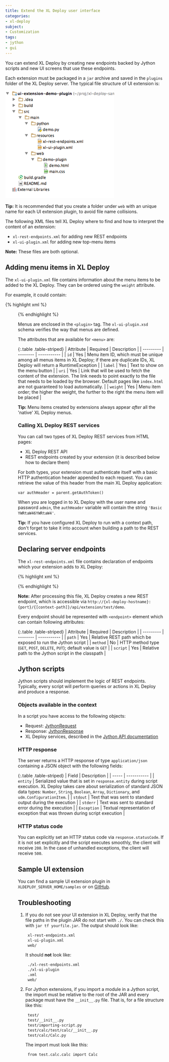 ```yaml
---
title: Extend the XL Deploy user interface
categories:
- xl-deploy
subject:
- Customization
tags:
- jython
- gui
---
```


You can extend XL Deploy by creating new endpoints backed by Jython scripts and new UI screens that use these endpoints.

Each extension must be packaged in a `jar` archive and saved in the `plugins` folder of the XL Deploy server. The typical file structure of UI extension is:

![Simple plugin structure](images/ui-extension-plugin-structure.png)

**Tip:** It is recommended that you create a folder under `web` with an unique name for each UI extension plugin, to avoid file name collisions.

The following XML files tell XL Deploy where to find and how to interpret the content of an extension:

* `xl-rest-endpoints.xml` for adding new REST endpoints
* `xl-ui-plugin.xml` for adding new top-menu items

**Note:** These files are both optional.

## Adding menu items in XL Deploy

The `xl-ui-plugin.xml` file contains information about the menu items to be added to the XL Deploy. They can be ordered using the `weight` attribute.

For example, it could contain:

{% highlight xml %}
<plugin xmlns:xsi="http://www.w3.org/2001/XMLSchema-instance"
    xmlns="http://www.xebialabs.com/deployit/ui-plugin"
    xsi:schemaLocation="http://www.xebialabs.com/deployit/ui-plugin xl-ui-plugin.xsd">
    <menu id="test.demo" label="Demo" uri="demo.html" weight="12" />
</plugin>
{% endhighlight %}

Menus are enclosed in the `<plugin>` tag. The `xl-ui-plugin.xsd` schema verifies the way that menus are defined.

The attributes that are available for `<menu>` are:

{:.table .table-striped}
| Attribute | Required | Description |
| --------- | -------- | ----------- |
| `id` | Yes | Menu item ID, which must be unique among all menus items in XL Deploy; if there are duplicate IDs, XL Deploy will return a RuntimeException |
| `label` | Yes | Text to show on the menu button |
| `uri` | Yes | Link that will be used to fetch the content of the extension. The link needs to point exactly to the file that needs to be loaded by the browser. Default pages like `index.html` are not guaranteed to load automatically. |
| `weight` | Yes | Menu item order; the higher the weight, the further to the right the menu item will be placed |

**Tip:** Menu items created by extensions always appear _after_ all the 'native' XL Deploy menus.

### Calling XL Deploy REST services

You can call two types of XL Deploy REST services from HTML pages:

* XL Deploy REST API
* REST endpoints created by your extension (it is described below how to declare them)

For both types, your extension must authenticate itself with a basic HTTP authentication header appended to each request. You can retrieve the value of this header from the main XL Deploy application:

    var authHeader = parent.getAuthToken()

When you are logged in to XL Deploy with the user name and password `admin`, the `authHeader` variable will contain the string `'Basic YWRtaW46YWRtaW4'`.

**Tip:** If you have configured XL Deploy to run with a context path, don't forget to take it into account when building a path to the REST services.

## Declaring server endpoints

The `xl-rest-endpoints.xml` file contains declaration of endpoints which your extension adds to XL Deploy:

{% highlight xml %}
<?xml version="1.0" encoding="UTF-8"?>
<endpoints xmlns:xsi="http://www.w3.org/2001/XMLSchema-instance"
           xmlns="http://www.xebialabs.com/deployit/endpoints"
           xsi:schemaLocation="http://www.xebialabs.com/deployit/endpoints endpoints.xsd">
    <endpoint path="/test/demo" method="GET" script="demo.py" />
    <!-- ... more endpoints can be declared in the same way ... -->
</endpoints>
{% endhighlight %}

**Note:** After processing this file, XL Deploy creates a new REST endpoint, which is accessible via `http://{xl-deploy-hostname}:{port}/{[context-path]}/api/extension/test/demo`.    

Every endpoint should be represented with `<endpoint>` element which can contain following attributes:

{:.table .table-striped}
| Attribute | Required | Description |
| --------- | -------- | ----------- |
| `path` | Yes | Relative REST path which be exposed to run the Jython script |
| `method` | No | HTTP method type (`GET`, `POST`, `DELETE`, `PUT`); default value is `GET` |
| `script` | Yes | Relative path to the Jython script in the classpath |

## Jython scripts

Jython scripts should implement the logic of REST endpoints. Typically, every script will perform queries or actions in XL Deploy and produce a response.

### Objects available in the context

In a script you have access to the following objects:

* Request: [JythonRequest](/jython-docs/#!/xl-deploy/5.0.x/service/com.xebialabs.xlplatform.endpoints.JythonRequest)
* Response: [JythonResponse](/jython-docs/#!/xl-deploy/5.0.x/service/com.xebialabs.xlplatform.endpoints.JythonResponse)
* XL Deploy services, described in the [Jython API documentation](/jython-docs/#!/xl-deploy/5.0.x/)

### HTTP response

The server returns a HTTP response of type `application/json` containing a JSON object with the following fields:

{:.table .table-striped}
| Field | Description |
| ----- | ----------- |
| `entity` | Serialized value that is set in `response.entity` during script execution. XL Deploy takes care about serialization of standard JSON data types: `Number`, `String`, `Boolean`, `Array`, `Dictionary`, and `udm.ConfigurationItem`. |
| `stdout` | Text that was sent to standard output during the execution |
| `stderr` | Text was sent to standard error during the execution |
| `Exception` | Textual representation of exception that was thrown during script execution |

### HTTP status code

You can explicitly set an HTTP status code via `response.statusCode`. If it is not set explicitly and the script executes smoothly, the client will receive `200`. In the case of unhandled exceptions, the client will receive `500`.

## Sample UI extension

You can find a sample UI extension plugin in `XLDEPLOY_SERVER_HOME/samples` or on [GitHub](https://github.com/xebialabs/xl-deploy-samples/tree/master/ui-extension-demo-plugin).

## Troubleshooting

1. If you do not see your UI extension in XL Deploy, verify that the file paths in the plugin JAR do not start with `./`. You can check this with `jar tf yourfile.jar`. The output should look like:

        xl-rest-endpoints.xml
        xl-ui-plugin.xml
        web/

    It should <b>not</b> look like:

        ./xl-rest-endpoints.xml
        ./xl-ui-plugin
        .xml
        web/

2. For Jython extensions, if you import a module in a Jython script, the import must be relative to the root of the JAR and every package must have the `__init__.py` file. That is, for a file structure like this:

        test/
        test/__init__.py
        test/importing-script.py
        test/calc/test/calc/__init__.py
        test/calc/Calc.py

    The import must look like this:

        from test.calc.calc import Calc
